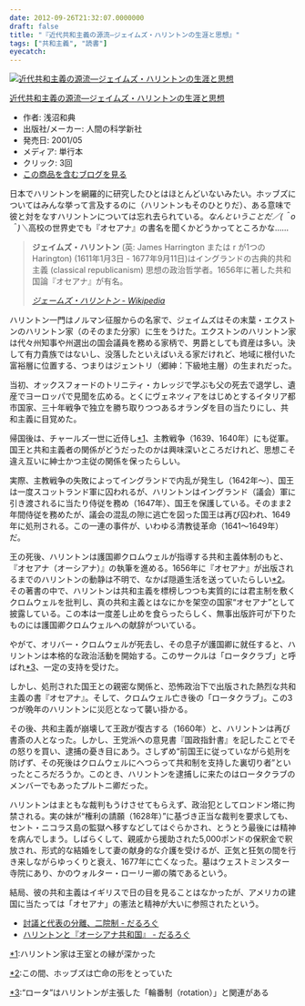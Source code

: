 ```yaml
---
date: 2012-09-26T21:32:07.0000000
draft: false
title: "『近代共和主義の源流―ジェイムズ・ハリントンの生涯と思想』"
tags: ["共和主義", "読書"]
eyecatch: 
---
```

<p><div class="hatena-asin-detail"><a href="http://www.amazon.co.jp/exec/obidos/ASIN/4822601943/bestylesnet-22/"><img src="https://images-fe.ssl-images-amazon.com/images/I/41RJJHGDJVL._SL160_.jpg" class="hatena-asin-detail-image" alt="近代共和主義の源流―ジェイムズ・ハリントンの生涯と思想" title="近代共和主義の源流―ジェイムズ・ハリントンの生涯と思想"></a><div class="hatena-asin-detail-info"><p class="hatena-asin-detail-title"><a href="http://www.amazon.co.jp/exec/obidos/ASIN/4822601943/bestylesnet-22/">近代共和主義の源流―ジェイムズ・ハリントンの生涯と思想</a></p><ul><li><span class="hatena-asin-detail-label">作者:</span> 浅沼和典</li><li><span class="hatena-asin-detail-label">出版社/メーカー:</span> 人間の科学新社</li><li><span class="hatena-asin-detail-label">発売日:</span> 2001/05</li><li><span class="hatena-asin-detail-label">メディア:</span> 単行本</li><li> <span class="hatena-asin-detail-label">クリック</span>: 3回</li><li><a href="http://d.hatena.ne.jp/asin/4822601943/bestylesnet-22" target="_blank">この商品を含むブログを見る</a></li></ul></div><div class="hatena-asin-detail-foot"></div></div></p><p>日本でハリントンを網羅的に研究したひとはほとんどいないみたい。ホッブズについてはみんな挙って言及するのに（ハリントンもそのひとりだ）、ある意味で彼と対をなすハリントンについては忘れ去られている。<i>なんということだ／(＾o＾)＼</i>高校の世界史でも『オセアナ』の書名を聞くかどうかってところかな……</p>

<blockquote cite="http://ja.wikipedia.org/wiki/%E3%82%B8%E3%82%A7%E3%83%BC%E3%83%A0%E3%82%BA%E3%83%BB%E3%83%8F%E3%83%AA%E3%83%B3%E3%83%88%E3%83%B3">
<p><b>ジェイムズ・ハリントン</b> (英: James Harrington または r が1つの Harington) (1611年1月3日 - 1677年9月11日)はイングランドの古典的共和主義 (classical republicanism) 思想の政治哲学者。1656年に著した共和国論『オセアナ』が有名。</p>

<cite><a href="http://ja.wikipedia.org/wiki/%E3%82%B8%E3%82%A7%E3%83%BC%E3%83%A0%E3%82%BA%E3%83%BB%E3%83%8F%E3%83%AA%E3%83%B3%E3%83%88%E3%83%B3">&#x30B8;&#x30A7;&#x30FC;&#x30E0;&#x30BA;&#x30FB;&#x30CF;&#x30EA;&#x30F3;&#x30C8;&#x30F3; - Wikipedia</a></cite>
</blockquote>
<p>ハリントン一門はノルマン征服からの名家で、ジェイムズはその末葉・エクストンのハリントン家（のそのまた分家）に生をうけた。エクストンのハリントン家は代々州知事や州選出の国会議員を務める家柄で、男爵としても資産は多い。決して有力貴族ではないし、没落したといえばいえる家だけれど、地域に根付いた富裕層に位置する、つまりはジェントリ（郷紳：下級地主層）の生まれだった。</p><p>当初、オックスフォードのトリニティ・カレッジで学ぶも父の死去で退学し、遺産でヨーロッパで見聞を広める。とくにヴェネツィアをはじめとするイタリア都市国家、三十年戦争で独立を勝ち取りつつあるオランダを目の当たりにし、共和主義に目覚めた。</p><p>帰国後は、チャールズ一世に近侍し<a href="#f-754ea8cd" name="fn-754ea8cd" title="ハリントン家は王室との縁が深かった">*1</a>、主教戦争（1639、1640年）にも従軍。国王と共和主義者の関係がどうだったのかは興味深いところだけれど、思想こそ違え互いに紳士かつ主従の関係を保ったらしい。</p><p>実際、主教戦争の失敗によってイングランドで内乱が発生し（1642年～）、国王は一度スコットランド軍に囚われるが、ハリントンはイングランド（議会）軍に引き渡されるに当たり侍従を務め（1647年）、国王を保護している。そのまま2年間侍従を務めたが、議会の混乱の隙に逃亡を図った国王は再び囚われ、1649年に処刑される。この一連の事件が、いわゆる清教徒革命（1641～1649年）だ。</p><p>王の死後、ハリントンは護国卿クロムウェルが指導する共和主義体制のもと、『オセアナ（オーシアナ）』の執筆を進める。1656年に『オセアナ』が出版されるまでのハリントンの動静は不明で、なかば隠遁生活を送っていたらしい<a href="#f-188bd239" name="fn-188bd239" title="この間、ホッブズは亡命の形をとっていた">*2</a>。その著書の中で、ハリントンは共和主義を標榜しつつも実質的には君主制を敷くクロムウェルを批判し、真の共和主義とはなにかを架空の国家“オセアナ”として披露している。この本は一度差し止めを食らったらしく、無事出版許可が下りたものには護国卿クロムウェルへの献辞がついている。</p><p>やがて、オリバー・クロムウェルが死去し、その息子が護国卿に就任すると、ハリントンは本格的な政治活動を開始する。このサークルは「ロータクラブ」と呼ばれ<a href="#f-dad8e917" name="fn-dad8e917" title="“ロータ”はハリントンが主張した「輪番制（rotation）」と関連がある">*3</a>、一定の支持を受けた。</p><p>しかし、処刑された国王との親密な関係と、恐怖政治下で出版された熱烈な共和主義の書『オセアナ』。そして、クロムウェル亡き後の「ロータクラブ」。この3つが晩年のハリントンに災厄となって襲い掛かる。</p><p>その後、共和主義が崩壊して王政が復古する（1660年）と、ハリントンは再び書斎の人となった。しかし、王党派への意見書『国政指針書』を記したことでその怒りを買い、逮捕の憂き目にあう。さしずめ“前国王に従っていながら処刑を防げず、その死後はクロムウェルにへつらって共和制を支持した裏切り者”といったところだろうか。このとき、ハリントンを逮捕しに来たのはロータクラブのメンバーでもあったプルトニ卿だった。</p><p>ハリントンはまともな裁判もうけさせてもらえず、政治犯としてロンドン塔に拘禁される。実の妹が“権利の請願（1628年）”に基づき正当な裁判を要求しても、セント・ニコラス島の監獄へ移すなどしてはぐらかされ、とうとう最後には精神を病んでしまう。しばらくして、親戚から援助された5,000ポンドの保釈金で釈放され、形式的な結婚をして妻の献身的な介護を受けるが、正気と狂気の間を行き来しながらゆっくりと衰え、1677年に亡くなった。墓はウェストミンスター寺院にあり、かのウォルター・ローリー卿の隣であるという。</p><p>結局、彼の共和主義はイギリスで日の目を見ることはなかったが、アメリカの建国に当たっては「オセアナ」の憲法と精神が大いに参照されたという。</p>

<ul>
<li><a href="https://blog.daruyanagi.jp/entry/2012/09/07/060926">&#x8A0E;&#x8B70;&#x3068;&#x4EE3;&#x8868;&#x306E;&#x5206;&#x96E2;&#x3001;&#x4E8C;&#x9662;&#x5236; - &#x3060;&#x308B;&#x308D;&#x3050;</a></li>
<li><a href="https://blog.daruyanagi.jp/entry/2012/01/30/220146">&#x30CF;&#x30EA;&#x30F3;&#x30C8;&#x30F3;&#x3068;&#x300E;&#x30AA;&#x30FC;&#x30B7;&#x30A2;&#x30CA;&#x5171;&#x548C;&#x56FD;&#x300F; - &#x3060;&#x308B;&#x308D;&#x3050;</a></li>
</ul><div class="footnote">
<p class="footnote"><a href="#fn-754ea8cd" name="f-754ea8cd" class="footnote-number">*1</a><span class="footnote-delimiter">:</span><span class="footnote-text">ハリントン家は王室との縁が深かった</span></p>
<p class="footnote"><a href="#fn-188bd239" name="f-188bd239" class="footnote-number">*2</a><span class="footnote-delimiter">:</span><span class="footnote-text">この間、ホッブズは亡命の形をとっていた</span></p>
<p class="footnote"><a href="#fn-dad8e917" name="f-dad8e917" class="footnote-number">*3</a><span class="footnote-delimiter">:</span><span class="footnote-text">“ロータ”はハリントンが主張した「輪番制（rotation）」と関連がある</span></p>
</div>